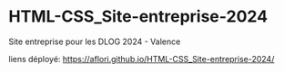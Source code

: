 # HTML-CSS_Site-entreprise-2024
Site entreprise pour les DLOG 2024 - Valence


liens déployé: https://aflori.github.io/HTML-CSS_Site-entreprise-2024/
